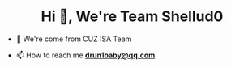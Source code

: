 <h1 align="center">Hi 👋, We're Team Shellud0</h1>

- 🌱 We're come from CUZ ISA Team

- 📫 How to reach me **drun1baby@qq.com**


